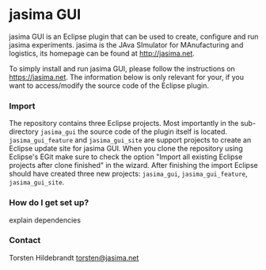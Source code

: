 # jasima GUI #

jasima GUI is an Eclipse plugin that can be used to create, configure and run jasima experiments. jasima is the JAva SImulator for MAnufacturing and logistics, its homepage can be found at http://jasima.net.

To simply install and run jasima GUI, please follow the instructions on https://jasima.net. The information below is only relevant for your, if you want to access/modify the source code of the Eclipse plugin.

### Import ###

The repository contains three Eclipse projects. Most importantly in the sub-directory `jasima_gui` the source code of the plugin itself is located. `jasima_gui_feature` and `jasima_gui_site` are support projects to create an Eclipse update site for jasima GUI. When you clone the repository using Eclipse's EGit make sure to check the option "Import all existing Eclipse projects after clone finished" in the wizard. After finishing the import Eclipse should have created three new projects: `jasima_gui`, `jasima_gui_feature`, `jasima_gui_site`.

### How do I get set up? ###

explain dependencies

### Contact ###

Torsten Hildebrandt <torsten@jasima.net>